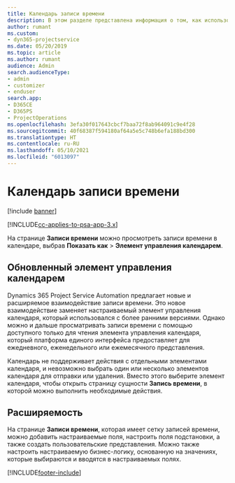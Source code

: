 ```yaml
---
title: Календарь записи времени
description: В этом разделе представлена информация о том, как использовать календарь записи времени.
author: rumant
ms.custom:
- dyn365-projectservice
ms.date: 05/20/2019
ms.topic: article
ms.author: rumant
audience: Admin
search.audienceType:
- admin
- customizer
- enduser
search.app:
- D365CE
- D365PS
- ProjectOperations
ms.openlocfilehash: 3efa30f017643cbcf7baa72f8ab964091c9e4f28
ms.sourcegitcommit: 40f68387f594180af64a5e5c748b6efa188bd300
ms.translationtype: HT
ms.contentlocale: ru-RU
ms.lasthandoff: 05/10/2021
ms.locfileid: "6013097"
---
```

# <a name="time-entry-calendar"></a>Календарь записи времени

[!include [banner](../includes/psa-now-project-operations.md)]

[!INCLUDE[cc-applies-to-psa-app-3.x](../includes/cc-applies-to-psa-app-3x.md)]

На странице **Записи времени** можно просмотреть записи времени в календаре, выбрав **Показать как** \> **Элемент управления календарем**.

## <a name="updated-calendar-control"></a>Обновленный элемент управления календарем

Dynamics 365 Project Service Automation предлагает новые и расширяемое взаимодействие записи времени. Это новое взаимодействие заменяет настраиваемый элемент управления календаря, который использовался с более ранними версиями. Однако можно и дальше просматривать записи времени с помощью доступного только для чтения элемента управления календаря, который платформа единого интерфейса предоставляет для ежедневного, еженедельного или ежемесячного представления.

Календарь не поддерживает действия с отдельными элементами календаря, и невозможно выбрать один или несколько элементов календаря для отправки или удаления. Вместо этого выберите элемент календаря, чтобы открыть страницу сущности **Запись времени**, в которой можно выполнить необходимые действия.

## <a name="extensibility"></a>Расширяемость

На странице **Записи времени**, которая имеет сетку записей времени, можно добавить настраиваемые поля, настроить поля подстановки, а также создать пользовательские представления. Можно также настроить настраиваемую бизнес-логику, основанную на значениях, которые выбираются и вводятся в настраиваемых полях.


[!INCLUDE[footer-include](../includes/footer-banner.md)]